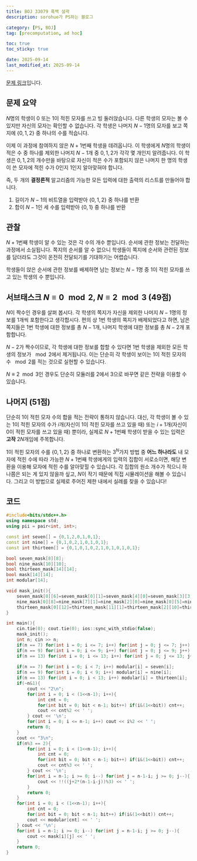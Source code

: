 ```yaml
---
title: BOJ 33079 흑백 설곽
description: sorohue가 PS하는 블로그

category: [PS, BOJ]
tag: [precomputation, ad hoc]

toc: true
toc_sticky: true

date: 2025-09-14
last_modified_at: 2025-09-14
---
```


[문제 링크](https://boj.kr/33079)입니다.

## 문제 요약

$N$명의 학생이 $0$ 또는 $1$이 적힌 모자를 쓰고 빙 둘러앉습니다. 다른 학생의 모자는 볼 수 있지만 자신의 모자는 확인할 수 없습니다. 각 학생은 나머지 $N-1$명의 모자를 보고 쪽지에 $\{ 0, 1, 2 \}$ 중 하나의 수를 적습니다.

이제 이 과정에 참여하지 않은 $N+1$번째 학생을 데려옵니다. 이 학생에게 $N$명의 학생이 적은 수 중 하나를 제외한 나머지 $N-1$개 중 $0,1,2$가 각각 몇 개인지 알려줍니다. 이 학생은 $0,1,2$의 개수만을 바탕으로 자신이 적은 수가 포함되지 않은 나머지 한 명의 학생이 쓴 모자에 적힌 수가 $0$인지 $1$인지 알아맞혀야 합니다.

즉, 두 개의 **결정론적** 알고리즘의 가능한 모든 입력에 대한 출력의 리스트를 만들어야 합니다.

1. 길이가 $N-1$의 비트열을 입력받아 $\{ 0, 1, 2 \}$ 중 하나를 반환
2. 합이 $N-1$인 세 수를 입력받아 $\{0, 1\}$ 중 하나를 반환

## 관찰

$N+1$번째 학생이 알 수 있는 것은 각 수의 개수 뿐입니다. 순서에 관한 정보는 전달하는 과정에서 소실됩니다. 쪽지의 순서를 알 수 없으니 학생들이 쪽지에 순서와 관련된 정보를 담더라도 그것이 온전히 전달되기를 기대하기는 어렵습니다.

학생들이 앉은 순서에 관한 정보를 배제하면 남는 정보는 $N-1$명 중 $1$이 적힌 모자를 쓰고 있는 학생의 수 뿐입니다.

## 서브태스크 $N \equiv 0 \mod 2$, $N \equiv 2 \mod 3$ (49점)

$N$이 짝수인 경우를 살펴 봅시다. 각 학생의 쪽지가 자신을 제외한 나머지 $N-1$명의 정보를 1개씩 포함한다고 생각합시다. 편의 상 $1$번 학생의 쪽지가 배제되었다고 하면, 남은 쪽지들은 $1$번 학생에 대한 정보를 총 $N-1$개, 나머지 학생에 대한 정보를 총 $N-2$개 포함합니다.

$N-2$가 짝수이므로, 각 학생에 대한 정보를 합할 수 있다면 $1$번 학생을 제외한 모든 학생의 정보가 $\mod 2$에서 제거됩니다. 이는 단순히 각 학생이 보이는 $1$이 적힌 모자의 수 $\mod 2$를 적는 것으로 실현할 수 있습니다.

$N \equiv 2 \mod 3$인 경우도 단순히 모듈러를 2에서 3으로 바꾸면 같은 전략을 이용할 수 있습니다.

## 나머지 (51점)

단순히 $1$이 적힌 모자 수의 합을 적는 전략이 통하지 않습니다. 대신, 각 학생이 볼 수 있는 $1$이 적힌 모자의 수가 $i$개(자신이 $1$이 적힌 모자를 쓰고 있을 때) 또는 $i+1$개(자신이 $0$이 적힌 모자를 쓰고 있을 때) 뿐이라, 실제로 $N+1$번째 학생이 받을 수 있는 입력은 **고작** $2N$개임에 주목합니다.

$1$이 적힌 모자의 수를 $\{ 0,1,2 \}$ 중 하나로 변환하는 $3^N$가지 방법 중 **어느 하나라도** 내 모자에 적힌 수에 따라 가능한 $N+1$번째 학생에게의 입력의 집합이 서로소이면, 해당 변환을 이용해 모자에 적힌 수를 알아맞힐 수 있습니다. 각 집합의 원소 개수가 적으니 하나쯤은 되는 게 있지 않을까 싶고, $N$이 작기 때문에 직접 시뮬레이션을 해볼 수 있습니다. 그리고 이 방법으로 실제로 주어진 제한 내에서 실례를 찾을 수 있습니다!

## 코드

```cpp
#include<bits/stdc++.h>
using namespace std;
using pii = pair<int, int>;

const int seven[] = {0,1,2,0,1,0,1};
const int nine[] = {0,1,0,2,1,0,1,0,1};
const int thirteen[] = {0,1,0,1,0,2,1,0,1,0,1,0,1};

bool seven_mask[8][8];
bool nine_mask[10][10];
bool thirteen_mask[14][14];
bool mask[14][14];
int modular[14];

void mask_init(){
	seven_mask[0][6]=seven_mask[0][1]=seven_mask[4][0]=seven_mask[3][3]=seven_mask[2][4]=seven_mask[5][1]=1;
	nine_mask[0][8]=nine_mask[7][1]=nine_mask[2][0]=nine_mask[0][5]=nine_mask[4][4]=nine_mask[5][3]=nine_mask[2][6]=1;
	thirteen_mask[0][12]=thirteen_mask[11][1]=thirteen_mask[2][10]=thirteen_mask[9][3]=thirteen_mask[4][0]=thirteen_mask[0][7]=thirteen_mask[6][6]=thirteen_mask[7][5]=thirteen_mask[4][8]=1;
}

int main(){
	cin.tie(0); cout.tie(0); ios::sync_with_stdio(false);
	mask_init();
	int n; cin >> n;
	if(n == 7) for(int i = 0; i <= 7; i++) for(int j = 0; j <= 7; j++) mask[i][j] = seven_mask[i][j];
	if(n == 9) for(int i = 0; i <= 9; i++) for(int j = 0; j <= 9; j++) mask[i][j] = nine_mask[i][j];
	if(n == 13) for(int i = 0; i <= 13; i++) for(int j = 0; j <= 13; j++) mask[i][j] = thirteen_mask[i][j];
	
	if(n == 7) for(int i = 0; i < 7; i++) modular[i] = seven[i];
	if(n == 9) for(int i = 0; i < 9; i++) modular[i] = nine[i];
	if(n == 13) for(int i = 0; i < 13; i++) modular[i] = thirteen[i];
	if(~n&1){
		cout << "2\n";
		for(int i = 0; i < (1<<n-1); i++){
			int cnt = 0;
			for(int bit = 0; bit < n-1; bit++) if(i&(1<<bit)) cnt++;
			cout << cnt%2 << ' ';
		} cout << '\n';
		for(int i = 0; i <= n-1; i++) cout << i%2 << ' ';
		return 0;
	}
	cout << "3\n";
	if(n%3 == 2){
		for(int i = 0; i < (1<<n-1); i++){
			int cnt = 0;
			for(int bit = 0; bit < n-1; bit++) if(i&(1<<bit)) cnt++;
			cout << cnt%3 << ' ';
		} cout << '\n';
		for(int i = n-1; i >= 0; i--) for(int j = n-1-i; j >= 0; j--){
			cout << !!((j+2*(n-1-i-j))%3) << ' ';
		}
 		return 0;
	}
	for(int i = 0; i < (1<<n-1); i++){
		int cnt = 0;
		for(int bit = 0; bit < n-1; bit++) if(i&(1<<bit)) cnt++;
		cout << modular[cnt] << ' ';
	} cout << '\n';
	for(int i = n-1; i >= 0; i--) for(int j = n-1-i; j >= 0; j--){
		cout << mask[i][j] << ' ';
	}
 	return 0;
}
```